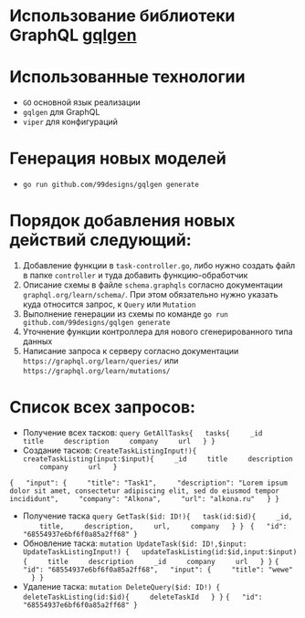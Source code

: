 # Использование библиотеки GraphQL [gqlgen](https://gqlgen.com/getting-started/)

# Использованные технологии
- `GO` основной язык реализации
- `gqlgen` для GraphQL
- `viper` для конфигураций


# Генерация новых моделей
- `go run github.com/99designs/gqlgen generate`

# Порядок добавления новых действий следующий:
1. Добавление функции в `task-controller.go`, либо нужно создать файл в папке `controller` и туда добавить функцию-обработчик
2. Описание схемы в файле `schema.graphqls` согласно документации `graphql.org/learn/schema/`. При этом обязательно нужно указать 
куда относится запрос, к `Query` или `Mutation`
3. Выполнение генерации из схемы по команде `go run github.com/99designs/gqlgen generate`
4. Уточнение функции контроллера для нового сгенерированного типа данных
5. Написание запроса к серверу согласно документации `https://graphql.org/learn/queries/` или
`https://graphql.org/learn/mutations/`


# Список всех запросов:
- Получение всех тасков: `query GetAllTasks{
    tasks{
      _id
      title
      description
      company
      url
    }
  }`
- Создание тасков: `CreateTaskListingInput!){
  createTaskListing(input:$input){
    _id
    title
    description
    company
    url
  }`

`
{
  "input": {
    "title": "Task1",
    "description": "Lorem ipsum dolor sit amet, consectetur adipiscing elit, sed do eiusmod tempor incididunt",
    "company": "Alkona",
    "url": "alkona.ru"
  }
}
`
- Получение таска
`query GetTask($id: ID!){
  task(id:$id){
    _id,
    title,
    description,
    url,
    company
  }
}
`
`
{
  "id": "68554937e6bf6f0a85a2ff68"
}
`
- Обновление таска: `
  mutation UpdateTask($id: ID!,$input: UpdateTaskListingInput!) {
  updateTaskListing(id:$id,input:$input){
    title
    description
    _id
    company
    url
  }
  }
`
`
{
  "id": "68554937e6bf6f0a85a2ff68",
  "input": {
    "title": "wewe"
  }
}
`
- Удаление таска:
`
  mutation DeleteQuery($id: ID!) {
  deleteTaskListing(id:$id){
    deleteTaskId
  }
  }
`
`
{
  "id": "68554937e6bf6f0a85a2ff68"
}
`